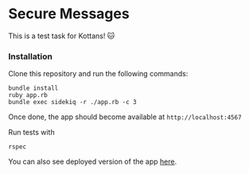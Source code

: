 # Secure Messages

This is a test task for Kottans! :cat:

### Installation

Clone this repository and run the following commands:

```
bundle install
ruby app.rb
bundle exec sidekiq -r ./app.rb -c 3
```

Once done, the app should become available at `http://localhost:4567`

Run tests with

```
rspec
```

You can also see deployed version of the app [here](http://secure-messages.trublin.com/).
